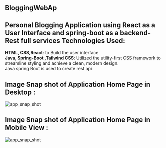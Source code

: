 BloggingWebAp
------
Personal Blogging Application  using React as a User Interface and spring-boot as a backend-Rest full services
**Technologies Used:**
-------
__HTML, CSS,React__: to Build the user interface  
__Java, Spring-Boot ,Tailwind CSS__: Utilized the utility-first CSS framework to streamline styling and achieve a clean, modern design.  
Java spring Boot is used to create rest api

Image Snap shot of Application Home Page in Desktop :
------
![app_snap_shot](https://github.com/arunkumard1018/BloggingWebApp/blob/main/images/img-3-desktop-screen.jpg?raw=true)

Image Snap shot of Application Home Page in Mobile View :
------
![app_snap_shot](https://github.com/arunkumard1018/BloggingWebApp/blob/main/images/MobileScreen-img.jpeg?raw=true)
